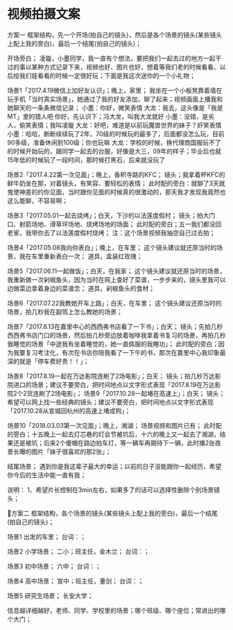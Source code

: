 # 视频拍摄文案

方案一
框架结构，先一个开场(拍自己的镜头)，然后是各个场景的镜头(某些镜头上配上我的旁白)，最后一个结尾(拍自己的镜头)；

开场旁白；
凌璇，小墨同学，我一直有个想法，要把我们一起去过的地方一起干过的事以某种方式记录下来，视频也好、图片也好，想着等我们老的时候看看、以后给我们娃看看的时候一定很好玩；下面是我这次送你的一个小礼物；

场景1「2017.4.19微信上加好友认识」；晚上，家里；
我坐在一个小板凳靠着墙在玩手机「当时真实场景」，她通过了我的好友添加，聊了起来；视频画面上播我和她聊天的一条条微信记录；
小墨：你好，微笑表情
大龙：我去，这头像是「我是MT」里的猎人吧
你好，先认识下；冯大龙，叫我大龙就好
小墨：没错，是劣人，偷笑表情；我叫凌璇
大龙：好吧，难道是以前玩魔兽世界的妹子？奸笑表情
小墨：哈哈，断断续续玩了2年，70级的时候玩的最多了，后面都没怎么玩，目前90多级，准备休闲到100级；你也玩嘛
大龙：学校的时候，换代理商国服玩不了的时候开始玩的，跟同学一起去的台服，好像是大三，09年的样子；毕业后也就15年低的时候玩了一段时间，那时候打黑石，后来就没玩了

场景2「2017.4.22第一次见面」；晚上，香积寺路的KFC；
镜头；我拿着杯KFC的鲜牛奶坐在那，对着镜头，有笑容、要轻松的表情；
此时配的旁白：就聊了3天就鬼使神差的约你见面，当时跟你见面的时候真的很激动的，那天我才发现我竟然也这么能聊，不容易啊；

场景3「2017.05.01一起去烧烤」；白天，下沙的以法莲度假村；
镜头；拍大门口、射箭场地、滑草坪场地、烧烤场地的场面；
此时配的旁白；五一我们都没回老家，我带你去了以法莲度假村烧烤；
注：这个场景视频我抽空自己过去拍；

场景4「2017.05.08我向你表白」；晚上，在车里；
这个镜头建议就还原当时的场景，我在车里重新表白一次；
道具，盒装红玫瑰；

场景5「2017.06.11一起做饭」；白天，在我家；
这个镜头建议就还原当时的场景，我重新做一次剁椒鱼头，因为当时在网上查好了菜谱，一步步来的，镜头里我可以边做菜边拿着身边的菜谱念；
道具，剁椒鱼头的食材；

场景6「2017.07.22我教她开车上路」；白天，在车里；
这个镜头建议还原当时的场景，拍几秒我在副驾上怎么教她的场景；

场景7「2017.8.13在嘉里中心的西西弗书店看了一下书」；白天；
镜头；先拍几秒西西弗书店门口的场景，然后拍几秒旁边放着咖啡我拿着书复习的场景，再拍几秒我睡觉的场景「中途我有坐着睡觉的，她一直佩服的我睡功」；
此时配的旁白；因为我要复习考注化，有次在书店你陪我看了一下午的书，那次在嘉里中心我印象最深的就是「停车费好贵！！」；

场景8「2017.8.19一起在万达影院连刷了2场电影」；白天；
镜头；拍几秒万达影院进口的场景；建议不要旁白，把时间地点以文字形式表现「2017.8.19在万达影院2个2货连刷了2场电影」；
场景9「2017.10.28一起堵在高速上」；白天；
镜头；希望可以网上找一些经典的镜头；建议不要旁白，把时间地点以文字形式表现「2017.10.28从宣城回杭州的高速上堵成狗」；

场景10「2018.03.03第一次见面」；晚上，湘湖；
场景视频和图片已有；
此时配的旁白；十五晚上一起去灯芯巷的灯会节被坑后，十六的晚上又一起去了湘湖，结果还是被坑；后来2个傻帽在路边拍车灯，等一辆车再期待下一辆，此时播2张夜景长曝的图片「妹子很喜欢的那2张」；

结尾场景；
遇到你是我这辈子最大的幸运；以前的日子没能跟你一起经历，希望你今后的生活中能一直有我；

说明：
1、希望片长控制在3min左右，如果多了的话可以选择性删除个别场景镜头；

方案二
框架结构，各个场景的镜头(某些镜头上配上我的旁白)，最后一个结尾(拍自己的镜头)；

场景1 出发的车里；
台词：；

场景2 小学场景；
二小；班主任，金木兰；
台词：；


场景3 初中场景；
六中；
台词：；

场景4 高中场景；
宣中；班主任，董剑；
台词：；

场景5 研究生场景；
长安大学；

信息越详细越好，老师、同学、学校里的场景；哪个班级、哪个座位；常进出的哪个大门；